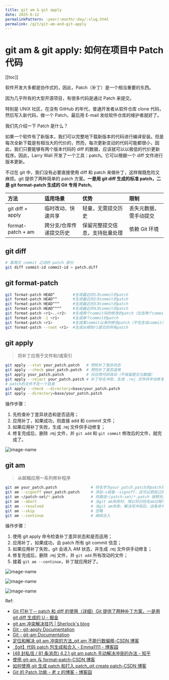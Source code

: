 ```yaml
---
title: git am & git apply
date: 2025-6-12
permalinkPattern: :year/:month/:day/:slug.html
permalink: /git/git-am-and-git-apply
---
```


# git am & git apply: 如何在项目中 Patch 代码

[[toc]]

软件开发大多都是协作式的，因此，Patch（补丁）是一个相当重要的东西。

因为几乎所有的大型开源项目，有很多代码是通过 Patch 来提交。

特别是 UNIX 社区，在没有 GitHub 的年代，普通开发者从软件仓库 clone 代码，然后写入新代码，做一个 Patch，最后用 E-mail 发给软件仓库的维护者就好了。

我们先介绍一下 Patch 是什么？

如果一个软件有了新版本，我们可以完整地下载新版本的代码进行编译安装。但是每次全新下载是有相当大的代价的，然而，每次更新变动的代码可能都很小，因此，我们只要能够有两个版本代码的 diff 的数据，应该就可以以极低的代价更新程序。因此，Larry Wall 开发了一个工具：patch。它可以根据一个 diff 文件进行版本更新。

不过在 git 中，我们没有必要直接使用 diff 和 patch 来做补丁，这样做既危险又麻烦。git 提供了两种简单的 patch 方案。**一是用 git diff 生成的标准 patch，二是 git format-patch 生成的 Git 专用 Patch**。


| 方法                | 适用场景         | 优势              | 限制          |
| :---------------- | :----------- | :-------------- | :---------- |
| git diff + apply  | 临时改动、快速共享    | 轻量，无需提交历史       | 丢失元数据，需手动提交 |
| format-patch + am | 跨分支/仓库传递提交历史 | 保留完整提交信息，支持批量处理 | 依赖 Git 环境   |

## git diff

```sh
# 某两次 commit 之间的 patch 部分
git diff commit-id commit-id > patch.diff
```

## git format-patch

```sh
git format-patch HEAD^        #生成最近的1次commit的patch
git format-patch HEAD^^       #生成最近的2次commit的patch
git format-patch HEAD^^^      #生成最近的3次commit的patch
git format-patch HEAD^^^^     #生成最近的4次commit的patch
git format-patch <r1>..<r2>   #生成两个commit间的修改的patch（包含两个commit. <r1>和<r2>都是具体的commit号)
git format-patch -1 <r1>      #生成单个commit的patch
git format-patch <r1>         #生成某commit以来的修改patch（不包含该commit）
git format-patch --root <r1>  #生成从根到r1提交的所有patch
```

## git apply

> 将补丁应用于文件和/或索引

```sh
git apply --stat your_patch.patch   # 预检补丁差异状态
git apply --check your_patch.patch  # 预检补丁是否适用
git apply your_patch.patch          # 仅应用代码改动（不保留提交元数据）
git apply --reject your_patch.patch # 补丁存在冲突，生成 .rej 文件供手动修复
# patch的文件不在一个目录
git apply --check --directory=base/your_patch.patch
git apply --directory=base/your_patch.patch
```

操作步骤：

1. 先检查补丁差异状态和是否适用；
2. 应用补丁，如果成功，则直接 add 和 commit 文件；
3. 如果应用补丁失败，生成 .rej 文件供手动修复；
4. 修复完成后，删除 .rej 文件，并 `git add` 和 `git commit` 修改后的文件，就完成了。

![image-name](@images/git/git-am-and-git-apply/image-20250612164237.png)

## git am

> 从邮箱应用一系列修补程序

```sh
git am your_patch.patch               # 将名字为your_patch.patch的patch打上
git am --signoff your_patch.patch     # 添加-s或者--signoff，还可以把自己的名字添加为signed off by信息，作用是注明打patch的人是谁，因为有时打patch的人并不是patch的作者
git am ~/patch-set/*.patch            # 将路径~/patch-set/*.patch 按照先后顺序打上
git am --abort                        # 当git am失败时，用以将已经在am过程中打上的patch废弃掉
git am --resolved                     # 当git am失败，解决完冲突后，这条命令会接着打patch
git am --skip                         # 忽略
git am --continue                     # 继续合入
```

操作步骤：

1. 使用 git apply 命令检查补丁差异状态和是否适用；
2. 应用补丁，如果成功，会 patch 所有 git commit 信息；
3. 如果应用补丁失败，git 会进入 AM 状态，并生成 .rej 文件供手动修复；
4. 修复完成后，删除 .rej 文件，并 `git add` 所有改动的文件；
5. 接着 `git am --continue`，补丁就应用好了。

![image-name](@images/git/git-am-and-git-apply/image-20250612164825.png)

![image-name](@images/git/git-am-and-git-apply/image-20250612170620.png)

![image-name](@images/git/git-am-and-git-apply/image-20250612170713.png)

Ref:

- [Git 打补丁-- patch 和 diff 的使用（详细）Git 提供了两种补丁方案，一是用 git diff 生成的 U - 掘金](https://juejin.cn/post/6844903646384095245)
- [git am 冲突解决技巧 | Sherlock's blog](https://wangzhou.github.io/git-am-%E5%86%B2%E7%AA%81%E8%A7%A3%E5%86%B3%E6%8A%80%E5%B7%A7/)
- [Git - git-apply Documentation](https://git-scm.com/docs/git-apply/zh_HANS-CN)
- [Git - git-am Documentation](https://git-scm.com/docs/git-am/zh_HANS-CN)
- [定位和解决 git am 冲突的方法_git am 不能行数偏移-CSDN 博客](https://blog.csdn.net/Qidi_Huang/article/details/61920472)
- [【git】代码 patch 包生成和合入 - Emma1111 - 博客园](https://www.cnblogs.com/Wangzx000/p/17537058.html)
- [(48 封私信 / 81 条消息) 4.2.1 git am patch 手动解决冲突的办法 - 知乎](https://zhuanlan.zhihu.com/p/104055075)
- [使用 git-am 与 format-patch-CSDN 博客](https://blog.csdn.net/mliubing2532/article/details/7577905)
- [如何使用 git 生成 patch 和打入 patch_git create patch-CSDN 博客](https://blog.csdn.net/liuhaomatou/article/details/54410361)
- [Git 的 Patch 功能 - 老 z 的博客 - 博客园](https://www.cnblogs.com/y041039/articles/2411600.html)


